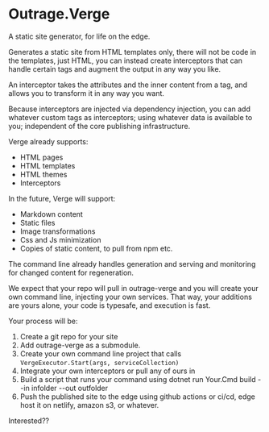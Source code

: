 # Outrage.Verge

A static site generator, for life on the edge.

Generates a static site from HTML templates only, there will not be code in the templates, just HTML, you can instead create interceptors that can handle certain tags and augment the output in any way you like.

An interceptor takes the attributes and the inner content from a tag, and allows you to transform it in any way you want.

Because interceptors are injected via dependency injection, you can add whatever custom tags as interceptors; using whatever data is available to you; independent of the core publishing infrastructure.

Verge already supports:
 * HTML pages
 * HTML templates
 * HTML themes
 * Interceptors

In the future, Verge will support:
 * Markdown content
 * Static files
 * Image transformations
 * Css and Js minimization
 * Copies of static content, to pull from npm etc.
 
The command line already handles generation and serving and monitoring for changed content for regeneration.

We expect that your repo will pull in outrage-verge and you will create your own command line, injecting your own services.
That way, your additions are yours alone, your code is typesafe, and execution is fast.

Your process will be:
 1. Create a git repo for your site
 2. Add outrage-verge as a submodule.
 3. Create your own command line project that calls `VergeExecutor.Start(args, serviceCollection)`
 4. Integrate your own interceptors or pull any of ours in
 5. Build a script that runs your command using dotnet run Your.Cmd build --in infolder --out outfolder
 6. Push the published site to the edge using github actions or ci/cd, edge host it on netlify, amazon s3, or whatever.
 
Interested??
 
 

